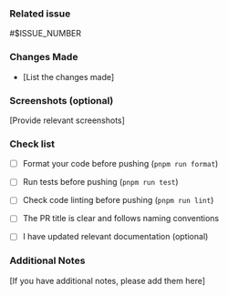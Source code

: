<!--
Thanks for opening a PR!

To make sure your PR is handled as smoothly as possible

Please check the following sections below:
-->

### Related issue

\#$ISSUE_NUMBER

### Changes Made

- [List the changes made]

### Screenshots (optional)

[Provide relevant screenshots]

### Check list


- [ ] Format your code before pushing (`pnpm run format`)
- [ ] Run tests before pushing (`pnpm run test`)
- [ ] Check code linting before pushing (`pnpm run lint`)
- [ ] The PR title is clear and follows naming conventions
- [ ] I have updated relevant documentation (optional)


### Additional Notes

[If you have additional notes, please add them here]
